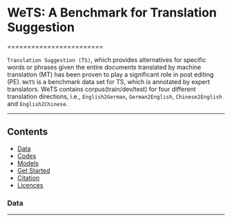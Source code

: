 # WeTS: A Benchmark for Translation Suggestion
========================

`Translation Suggestion (TS)`, which provides alternatives for specific words or phrases given the entire documents translated by machine translation (MT) has been proven to play a significant role in post editing (PE). `WeTS` is a benchmark data set for TS, which is annotated by expert translators. WeTS contains corpus(train/dev/test) for four different translation directions, i.e., `English2German`, `German2English`, `Chinese2English` and `English2Chinese`.

***
## Contents
* [Data](#data)
* [Codes](#codes)
* [Models](#models)
* [Get Started](#started)
* [Citation](#citation)
* [Licences](#licence)

### Data
-------------

